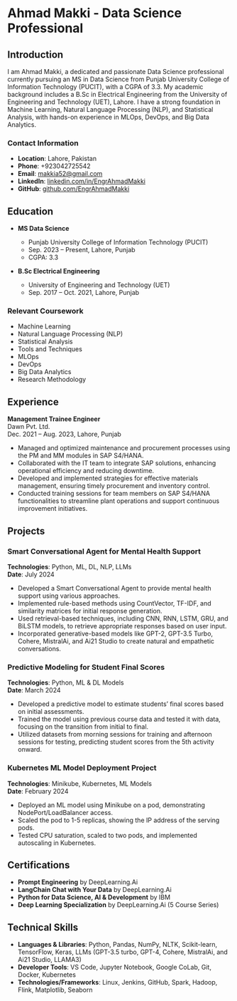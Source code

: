 # Ahmad Makki - Data Science Professional

## Introduction

I am Ahmad Makki, a dedicated and passionate Data Science professional currently pursuing an MS in Data Science from Punjab University College of Information Technology (PUCIT), with a CGPA of 3.3. My academic background includes a B.Sc in Electrical Engineering from the University of Engineering and Technology (UET), Lahore. I have a strong foundation in Machine Learning, Natural Language Processing (NLP), and Statistical Analysis, with hands-on experience in MLOps, DevOps, and Big Data Analytics.

### Contact Information
- **Location**: Lahore, Pakistan
- **Phone**: +923042725542
- **Email**: [makkia52@gmail.com](mailto:makkia52@gmail.com)
- **LinkedIn**: [linkedin.com/in/EngrAhmadMakki](https://linkedin.com/in/EngrAhmadMakki)
- **GitHub**: [github.com/EngrAhmadMakki](https://github.com/EngrAhmadMakki)

## Education

- **MS Data Science**
  - Punjab University College of Information Technology (PUCIT)
  - Sep. 2023 – Present, Lahore, Punjab
  - CGPA: 3.3

- **B.Sc Electrical Engineering**
  - University of Engineering and Technology (UET)
  - Sep. 2017 – Oct. 2021, Lahore, Punjab

### Relevant Coursework
- Machine Learning
- Natural Language Processing (NLP)
- Statistical Analysis
- Tools and Techniques
- MLOps
- DevOps
- Big Data Analytics
- Research Methodology

## Experience

**Management Trainee Engineer**  
Dawn Pvt. Ltd.  
Dec. 2021 – Aug. 2023, Lahore, Punjab

- Managed and optimized maintenance and procurement processes using the PM and MM modules in SAP S4/HANA.
- Collaborated with the IT team to integrate SAP solutions, enhancing operational efficiency and reducing downtime.
- Developed and implemented strategies for effective materials management, ensuring timely procurement and inventory control.
- Conducted training sessions for team members on SAP S4/HANA functionalities to streamline plant operations and support continuous improvement initiatives.

## Projects

### Smart Conversational Agent for Mental Health Support
**Technologies**: Python, ML, DL, NLP, LLMs  
**Date**: July 2024

- Developed a Smart Conversational Agent to provide mental health support using various approaches.
- Implemented rule-based methods using CountVector, TF-IDF, and similarity matrices for initial response generation.
- Used retrieval-based techniques, including CNN, RNN, LSTM, GRU, and BiLSTM models, to retrieve appropriate responses based on user input.
- Incorporated generative-based models like GPT-2, GPT-3.5 Turbo, Cohere, MistralAi, and Ai21 Studio to create natural and empathetic conversations.

### Predictive Modeling for Student Final Scores
**Technologies**: Python, ML & DL Models  
**Date**: March 2024

- Developed a predictive model to estimate students’ final scores based on initial assessments.
- Trained the model using previous course data and tested it with data, focusing on the transition from initial to final.
- Utilized datasets from morning sessions for training and afternoon sessions for testing, predicting student scores from the 5th activity onward.

### Kubernetes ML Model Deployment Project
**Technologies**: Minikube, Kubernetes, ML Models  
**Date**: February 2024

- Deployed an ML model using Minikube on a pod, demonstrating NodePort/LoadBalancer access.
- Scaled the pod to 1-5 replicas, showing the IP address of the serving pods.
- Tested CPU saturation, scaled to two pods, and implemented autoscaling in Kubernetes.

## Certifications

- **Prompt Engineering** by DeepLearning.Ai
- **LangChain Chat with Your Data** by DeepLearning.Ai
- **Python for Data Science, AI & Development** by IBM
- **Deep Learning Specialization** by DeepLearning.Ai (5 Course Series)

## Technical Skills

- **Languages & Libraries**: Python, Pandas, NumPy, NLTK, Scikit-learn, TensorFlow, Keras, LLMs (GPT-3.5 turbo, GPT-4, Cohere, MistralAi, and Ai21 Studio, LLAMA3)
- **Developer Tools**: VS Code, Jupyter Notebook, Google CoLab, Git, Docker, Kubernetes
- **Technologies/Frameworks**: Linux, Jenkins, GitHub, Spark, Hadoop, Flink, Matplotlib, Seaborn
